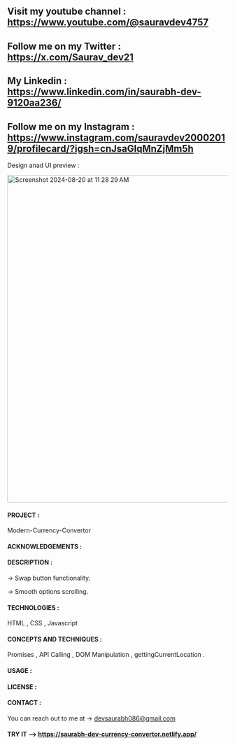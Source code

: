 ## Visit my youtube channel : https://www.youtube.com/@sauravdev4757
## Follow me on my Twitter : https://x.com/Saurav_dev21
## My Linkedin : https://www.linkedin.com/in/saurabh-dev-9120aa236/
## Follow me on my Instagram : https://www.instagram.com/sauravdev20002019/profilecard/?igsh=cnJsaGlqMnZjMm5h

Design anad UI preview :

<img width="749" alt="Screenshot 2024-08-20 at 11 28 29 AM" src="https://github.com/user-attachments/assets/94e18034-8bb4-43b5-8a28-d656837f0935">

#### PROJECT :

Modern-Currency-Convertor

#### ACKNOWLEDGEMENTS :

#### DESCRIPTION :
-> Swap button functionality.

-> Smooth options scrolling.

#### TECHNOLOGIES :
HTML , CSS , Javascript

#### CONCEPTS AND TECHNIQUES :
Promises , API Calling , DOM Manipulation , gettingCurrentLocation .

#### USAGE :

#### LICENSE :

#### CONTACT :

You can reach out to me at -> devsaurabh086@gmail.com

#### TRY IT -->  https://saurabh-dev-currency-convertor.netlify.app/
